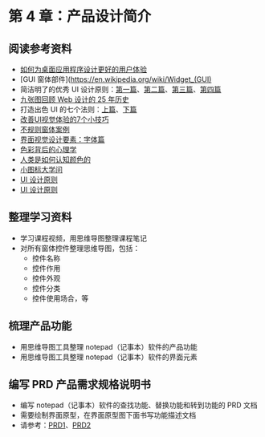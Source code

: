 # 第 4 章：产品设计简介

## 阅读参考资料

- [如何为桌面应用程序设计更好的用户体验](https://docs.microsoft.com/zh-cn/windows/desktop/uxguide/how-to-design-desktop-ux)
- [GUI 窗体部件](https://en.wikipedia.org/wiki/Widget_(GUI)
- 简洁明了的优秀 UI 设计原则：[第一篇](https://segmentfault.com/a/1190000000538895)、[第二篇](https://segmentfault.com/a/1190000000573522)、[第三篇](https://segmentfault.com/a/1190000000575468)、[第四篇](https://segmentfault.com/a/1190000000576698)
- [九张图回顾 Web 设计的 25 年历史](http://blog.jobbole.com/81026/)
- 打造出色 UI 的七个法则：[上篇](http://blog.jobbole.com/81109/)、[下篇](http://blog.jobbole.com/81110/)
- [改善UI视觉体验的7个小技巧](http://www.woshipm.com/ucd/2064147.html)
- [不规则窗体案例](http://www.fullyu.com/article/4166/windows-media-player-%E7%9A%AE%E8%86%9A/)
- [界面视觉设计要素：字体篇](http://www.woshipm.com/ucd/1096734.html)
- [色彩背后的心理学](http://www.woshipm.com/pd/845742.html)
- [人类是如何认知颜色的](http://www.woshipm.com/ucd/130508.html)
- [小图标大学问](http://www.woshipm.com/pd/975377.html)
- [UI 设计原则](http://www.woshipm.com/ucd/368760.html)
- [UI 设计原则](http://www.woshipm.com/ucd/572800.html)

## 整理学习资料

- 学习课程视频，用思维导图整理课程笔记
- 对所有窗体控件整理思维导图，包括：
  - 控件名称
  - 控件作用
  - 控件外观
  - 控件分类
  - 控件使用场合，等

## 梳理产品功能

- 用思维导图工具整理 notepad（记事本）软件的产品功能
- 用思维导图工具整理 notepad（记事本）软件的界面元素

## 编写 PRD 产品需求规格说明书

- 编写 notepad（记事本）软件的查找功能、替换功能和转到功能的 PRD 文档
- 需要绘制界面原型，在界面原型图下面书写功能描述文档
- 请参考：[PRD1](http://www.hostedredmine.com/issues/597882)、[PRD2](http://www.hostedredmine.com/issues/597878)
